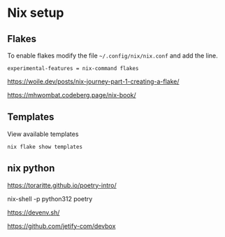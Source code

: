 # Nix setup

## Flakes

To enable flakes modify the file `~/.config/nix/nix.conf` and add the line.

```
experimental-features = nix-command flakes
```

https://woile.dev/posts/nix-journey-part-1-creating-a-flake/

https://mhwombat.codeberg.page/nix-book/

## Templates

View available templates

```
nix flake show templates
```

## nix python

https://toraritte.github.io/poetry-intro/

nix-shell -p python312 poetry

https://devenv.sh/

https://github.com/jetify-com/devbox
